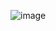 ![image](https://github.com/patelhir2010/TASK-1/assets/139534069/345d2651-a302-4fe9-a137-1d5c27bdebea)
